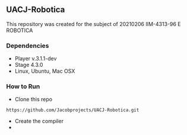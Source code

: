 ## UACJ-Robotica
This repository was created for the subject of 20210206 IIM-4313-96 E ROBOTICA

### Dependencies
- Player v.3.1.1-dev
- Stage 4.3.0
- Linux, Ubuntu, Mac OSX

### How to Run
- Clone this repo
```
https://github.com/Jacobprojects/UACJ-Robotica.git
```
- Create the compiler 
- 

